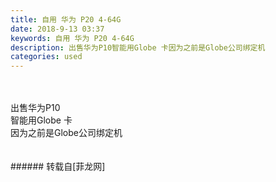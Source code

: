```yaml
---
title: 自用 华为 P20 4-64G
date: 2018-9-13 03:37
keywords: 自用 华为 P20 4-64G
description: 出售华为P10智能用Globe 卡因为之前是Globe公司绑定机
categories: used
---
```

<td class="t_f" id="postmessage_1781831">

<br/>
<br/>
出售华为P10<br/>
智能用Globe 卡<br/>
因为之前是Globe公司绑定机<br/>
<img alt="" border="0" class="zoom" data-cf-modified-eb028a7074bd4c9bcefa3266-="" file="http://www.flw.ph/data/appbyme/upload/image/201809/13/LrIqs96OYXpg.jpg" id="aimg_mbfR6" lazyloadthumb="1" onclick="" onmouseover="" src="http://www.flw.ph/data/appbyme/upload/image/201809/13/LrIqs96OYXpg.jpg"/><br/>
<br/>
<img alt="" border="0" class="zoom" data-cf-modified-eb028a7074bd4c9bcefa3266-="" file="http://www.flw.ph/data/appbyme/upload/image/201809/13/KnMh0gMdoKHd.jpg" id="aimg_mwG4F" lazyloadthumb="1" onclick="" onmouseover="" src="http://www.flw.ph/data/appbyme/upload/image/201809/13/KnMh0gMdoKHd.jpg"/><br/>
<br/>
</td>
###### 转载自[菲龙网]
